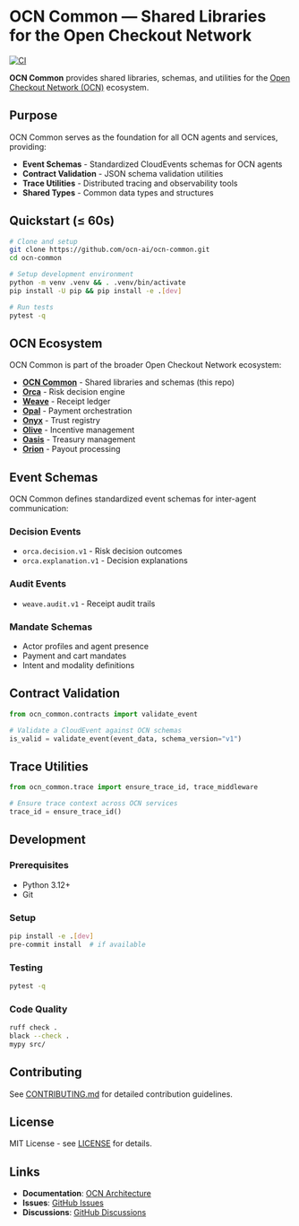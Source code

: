 # OCN Common — Shared Libraries for the Open Checkout Network

[![CI](https://github.com/ocn-ai/ocn-common/actions/workflows/ci.yml/badge.svg)](https://github.com/ocn-ai/ocn-common/actions/workflows/ci.yml)

**OCN Common** provides shared libraries, schemas, and utilities for the [Open Checkout Network (OCN)](https://github.com/ocn-ai/ocn-common) ecosystem.

## Purpose

OCN Common serves as the foundation for all OCN agents and services, providing:

- **Event Schemas** - Standardized CloudEvents schemas for OCN agents
- **Contract Validation** - JSON schema validation utilities
- **Trace Utilities** - Distributed tracing and observability tools
- **Shared Types** - Common data types and structures

## Quickstart (≤ 60s)

```bash
# Clone and setup
git clone https://github.com/ocn-ai/ocn-common.git
cd ocn-common

# Setup development environment
python -m venv .venv && . .venv/bin/activate
pip install -U pip && pip install -e .[dev]

# Run tests
pytest -q
```

## OCN Ecosystem

OCN Common is part of the broader Open Checkout Network ecosystem:

- **[OCN Common](https://github.com/ocn-ai/ocn-common)** - Shared libraries and schemas (this repo)
- **[Orca](https://github.com/ocn-ai/orca)** - Risk decision engine
- **[Weave](https://github.com/ocn-ai/weave)** - Receipt ledger
- **[Opal](https://github.com/ocn-ai/opal)** - Payment orchestration
- **[Onyx](https://github.com/ocn-ai/onyx)** - Trust registry
- **[Olive](https://github.com/ocn-ai/olive)** - Incentive management
- **[Oasis](https://github.com/ocn-ai/oasis)** - Treasury management
- **[Orion](https://github.com/ocn-ai/orion)** - Payout processing

## Event Schemas

OCN Common defines standardized event schemas for inter-agent communication:

### Decision Events
- `orca.decision.v1` - Risk decision outcomes
- `orca.explanation.v1` - Decision explanations

### Audit Events
- `weave.audit.v1` - Receipt audit trails

### Mandate Schemas
- Actor profiles and agent presence
- Payment and cart mandates
- Intent and modality definitions

## Contract Validation

```python
from ocn_common.contracts import validate_event

# Validate a CloudEvent against OCN schemas
is_valid = validate_event(event_data, schema_version="v1")
```

## Trace Utilities

```python
from ocn_common.trace import ensure_trace_id, trace_middleware

# Ensure trace context across OCN services
trace_id = ensure_trace_id()
```

## Development

### Prerequisites
- Python 3.12+
- Git

### Setup
```bash
pip install -e .[dev]
pre-commit install  # if available
```

### Testing
```bash
pytest -q
```

### Code Quality
```bash
ruff check .
black --check .
mypy src/
```

## Contributing

See [CONTRIBUTING.md](CONTRIBUTING.md) for detailed contribution guidelines.

## License

MIT License - see [LICENSE](LICENSE) for details.

## Links

- **Documentation**: [OCN Architecture](https://github.com/ocn-ai/ocn-common/docs)
- **Issues**: [GitHub Issues](https://github.com/ocn-ai/ocn-common/issues)
- **Discussions**: [GitHub Discussions](https://github.com/ocn-ai/ocn-common/discussions)
